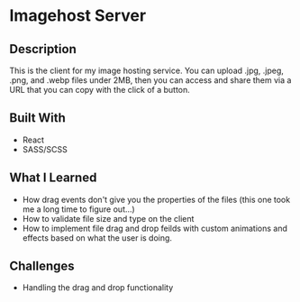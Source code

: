 # Imagehost Server

## Description
This is the client for my image hosting service. You can upload .jpg, .jpeg, .png, and .webp files under 2MB, then you can access and share them via a URL that you can copy with the click of a button.

## Built With
* React
* SASS/SCSS

## What I Learned
* How drag events don't give you the properties of the files (this one took me a long time to figure out...)
* How to validate file size and type on the client
* How to implement file drag and drop feilds with custom animations and effects based on what the user is doing.

## Challenges
* Handling the drag and drop functionality  
